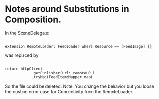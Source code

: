 #  Notes around Substitutions in Composition.

In the SceneDelegate:

```

extension RemoteLoader: FeedLoader where Resource == [FeedImage] {}

```

was replaced by 

```

return httpClient
            .getPublisher(url: remoteURL)
            .tryMap(FeedItemsMapper.map)
```

So the file could be deleted.
Note: You change the behavior but you loose the custom error case for Connectivity from the RemoteLoader.
